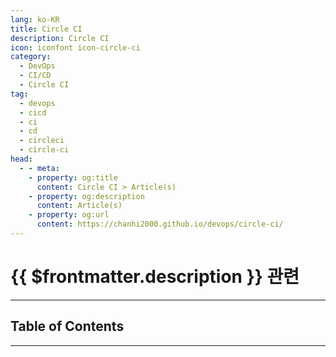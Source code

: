 ```yaml
---
lang: ko-KR
title: Circle CI
description: Circle CI
icon: iconfont icon-circle-ci
category:
  - DevOps
  - CI/CD
  - Circle CI
tag:
  - devops
  - cicd
  - ci
  - cd
  - circleci
  - circle-ci
head:
  - - meta:
    - property: og:title
      content: Circle CI > Article(s)
    - property: og:description
      content: Article(s)
    - property: og:url
      content: https://chanhi2000.github.io/devops/circle-ci/
---
```


# {{ $frontmatter.description }} 관련

<ShieldsGroup logos="circleci"/>

---

## Table of Contents

<ToCLocal basePath="/devops/circle-ci/" />

---

<TagLinks />